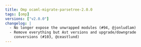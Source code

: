 ```yaml
---
title: Omp ocaml-migrate-parsetree-2.0.0
tags: [omp]
versions: ["v2.0.0"]
changelog: |
  - No longer expose the unwrapped modules (#94, @jonludlam)
  - Remove everything but Ast versions and upgrade/downgrade
    conversions (#103, @ceastlund)
---
```


